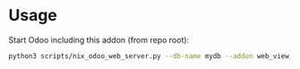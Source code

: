 # Usage

Start Odoo including this addon (from repo root):

```bash
python3 scripts/nix_odoo_web_server.py --db-name mydb --addon web_view_leaflet_map
```
